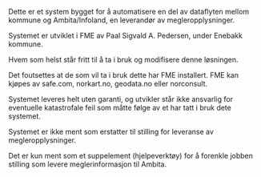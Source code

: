 Dette er et system bygget for å automatisere en del av dataflyten mellom kommune og Ambita/Infoland, en leverandør av megleropplysninger.

Systemet er utviklet i FME av Paal Sigvald A. Pedersen, under Enebakk kommune.

Hvem som helst står fritt til å ta i bruk og modifisere denne løsningen.

Det foutsettes at de som vil ta i bruk dette har FME installert. FME kan kjøpes av safe.com, norkart.no, geodata.no eller norconsult.

Systemet leveres helt uten garanti, og utvikler står ikke ansvarlig for eventuelle katastrofale feil som måtte følge av et har tatt i bruk dete systemet.

Systemet er ikke ment som erstatter til stilling for leveranse av megleropplysninger.

Det er kun ment som et suppelement (hjelpeverktøy) for å forenkle jobben stilling som levere meglerinformasjon til Ambita.

